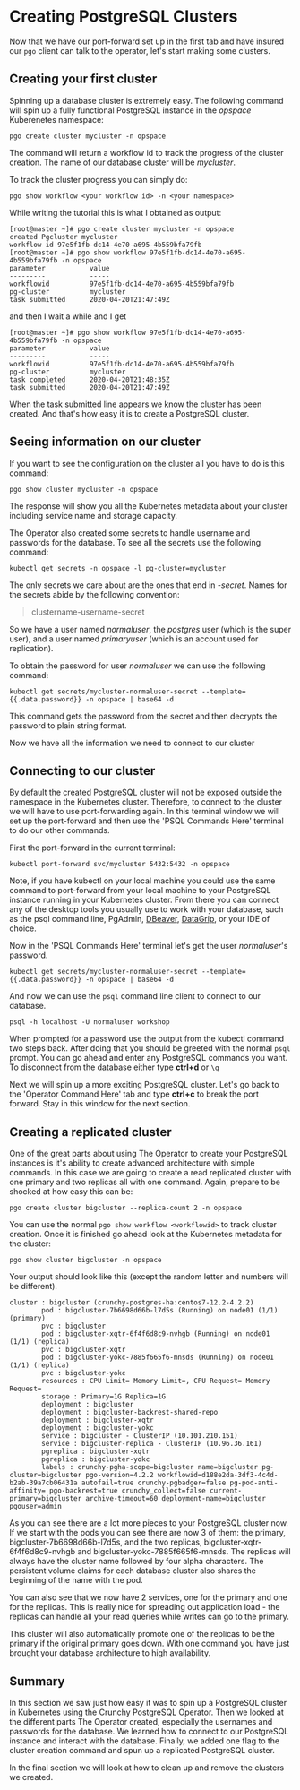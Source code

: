 # Creating PostgreSQL Clusters

Now that we have our port-forward set up in the first tab and have insured our `pgo` client can talk to the operator, let's start making some clusters. 

## Creating your first cluster

Spinning up a database cluster is extremely easy. The following command will spin up a fully functional PostgreSQL instance in the _opspace_ Kuberenetes namespace:

```
pgo create cluster mycluster -n opspace
```

The command will return a workflow id to track the progress of the cluster creation. The name of our database cluster will be _mycluster_.

To track the cluster progress you can simply do:

```
pgo show workflow <your workflow id> -n <your namespace>
```

While writing the tutorial this is what I obtained as output:

```
[root@master ~]# pgo create cluster mycluster -n opspace
created Pgcluster mycluster
workflow id 97e5f1fb-dc14-4e70-a695-4b559bfa79fb
[root@master ~]# pgo show workflow 97e5f1fb-dc14-4e70-a695-4b559bfa79fb -n opspace
parameter           value
---------           -----
workflowid          97e5f1fb-dc14-4e70-a695-4b559bfa79fb
pg-cluster          mycluster
task submitted      2020-04-20T21:47:49Z
```

and then I wait a while and I get

```
[root@master ~]# pgo show workflow 97e5f1fb-dc14-4e70-a695-4b559bfa79fb -n opspace
parameter           value
---------           -----
workflowid          97e5f1fb-dc14-4e70-a695-4b559bfa79fb
pg-cluster          mycluster
task completed      2020-04-20T21:48:35Z
task submitted      2020-04-20T21:47:49Z
```

When the task submitted line appears we know the cluster has been created. And that's how easy it is to create a PostgreSQL cluster.

## Seeing information on our cluster

If you want to see the configuration on the cluster all you have to do is this command:

```
pgo show cluster mycluster -n opspace
```

The response will show you all the Kubernetes metadata about your cluster including service name and storage capacity. 

The Operator also created some secrets to handle username and passwords for the database. To see all the secrets use the following command:

```
kubectl get secrets -n opspace -l pg-cluster=mycluster
``` 

The only secrets we care about are the ones that end in _-secret_. Names for the secrets abide by the following convention:


> clustername-username-secret

So we have a user named _normaluser_, the _postgres_ user (which is the super user), and a user named _primaryuser_ (which is an account used for replication).

To obtain the password for user _normaluser_ we can use the following command:

```
kubectl get secrets/mycluster-normaluser-secret --template={{.data.password}} -n opspace | base64 -d
```

This command gets the password from the secret and then decrypts the password to plain string format.
 
Now we have all the information we need to connect to our cluster

## Connecting to our cluster

By default the created PostgreSQL cluster will not be exposed outside the namespace in the Kubernetes cluster. Therefore, to connect to the cluster we will have to use port-forwarding again. In this terminal window we will set up the port-forward and then use the 'PSQL Commands Here' terminal to do our other commands. 

First the port-forward in the current terminal:

```
kubectl port-forward svc/mycluster 5432:5432 -n opspace
```

Note, if you have kubectl on your local machine you could use the same command to port-forward from your local machine to your PostgreSQL instance running in your Kubernetes cluster. From there you can connect any of the desktop tools you usually use to work with your database, such as the psql command line, PgAdmin, [DBeaver](https://dbeaver.io/), [DataGrip](https://www.jetbrains.com/datagrip/), or your IDE of choice.


Now in the 'PSQL Commands Here' terminal let's get the user _normaluser_'s password.

```
kubectl get secrets/mycluster-normaluser-secret --template={{.data.password}} -n opspace | base64 -d
```

And now we can use the `psql` command line client to connect to our database. 

```
psql -h localhost -U normaluser workshop
```

When prompted for a password use the output from the kubectl command two steps back. After doing that you should be greeted with the normal `psql` prompt. You can go ahead and enter any PostgreSQL commands you want. To disconnect from the database either type **ctrl+d** or `\q` 

Next we will spin up a more exciting PostgreSQL cluster. Let's go back to the 'Operator Command Here' tab and type **ctrl+c** to break the port forward. Stay in this window for the next section.  
 
 ## Creating a replicated cluster
 
 One of the great parts about using The Operator to create your PostgreSQL instances is it's ability to create advanced architecture with simple commands. In this case we are going to create a read replicated cluster with one primary and two replicas all with one command. Again, prepare to be shocked at how easy this can be:
 
 ```
pgo create cluster bigcluster --replica-count 2 -n opspace
```

You can use the normal `pgo show workflow <workflowid>` to track cluster creation. Once it is finished go ahead look at the Kubernetes metadata for the cluster:

```
pgo show cluster bigcluster -n opspace
```

Your output should look like this (except the random letter and numbers will be different).

```
cluster : bigcluster (crunchy-postgres-ha:centos7-12.2-4.2.2)
        pod : bigcluster-7b6698d66b-l7d5s (Running) on node01 (1/1) (primary)
        pvc : bigcluster
        pod : bigcluster-xqtr-6f4f6d8c9-nvhgb (Running) on node01 (1/1) (replica)
        pvc : bigcluster-xqtr
        pod : bigcluster-yokc-7885f665f6-mnsds (Running) on node01 (1/1) (replica)
        pvc : bigcluster-yokc
        resources : CPU Limit= Memory Limit=, CPU Request= Memory Request=
        storage : Primary=1G Replica=1G
        deployment : bigcluster
        deployment : bigcluster-backrest-shared-repo
        deployment : bigcluster-xqtr
        deployment : bigcluster-yokc
        service : bigcluster - ClusterIP (10.101.210.151)
        service : bigcluster-replica - ClusterIP (10.96.36.161)
        pgreplica : bigcluster-xqtr
        pgreplica : bigcluster-yokc
        labels : crunchy-pgha-scope=bigcluster name=bigcluster pg-cluster=bigcluster pgo-version=4.2.2 workflowid=d188e2da-3df3-4c4d-b2ab-39a7cb06431a autofail=true crunchy-pgbadger=false pg-pod-anti-affinity= pgo-backrest=true crunchy_collect=false current-primary=bigcluster archive-timeout=60 deployment-name=bigcluster pgouser=admin
```

As you can see there are a lot more pieces to your PostgreSQL cluster now. If we start with the pods you can see there are now 3 of them: the primary, bigcluster-7b6698d66b-l7d5s, and the two replicas, bigcluster-xqtr-6f4f6d8c9-nvhgb and bigcluster-yokc-7885f665f6-mnsds. The replicas will always have the cluster name followed by four alpha characters. The persistent volume claims for each database cluster also shares the beginning of the name with the pod.  

You can also see that we now have 2 services, one for the primary and one for the replicas. This is really nice for spreading out application load - the replicas can handle all your read queries while writes can go to the primary. 

This cluster will also automatically promote one of the replicas to be the primary if the original primary goes down. With one command you have just brought your database architecture to high availability.   

## Summary 

In this section we saw just how easy it was to spin up a PostgreSQL cluster in Kubernetes using the Crunchy PostgreSQL Operator. Then we looked at the different parts The Operator created, especially the usernames and passwords for the database. We learned how to connect to our PostgreSQL instance and interact with the database. Finally, we added one flag to the cluster creation command and spun up a replicated PostgreSQL cluster. 

In the final section we will look at how to clean up and remove the clusters we created.